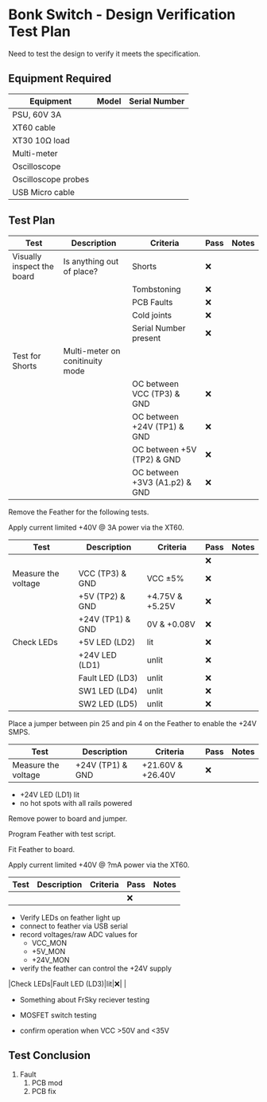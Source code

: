 # Bonk Switch - Design Verification Test Plan
Need to test the design to verify it meets the specification.

## Equipment Required

|Equipment|Model|Serial Number|
|---------|-----|-------------|
|PSU, 60V 3A|||
|XT60 cable|||
|XT30 10Ω load|||
|Multi-meter|||
|Oscilloscope|||
|Oscilloscope probes|||
|USB Micro cable|||

## Test Plan

|Test|Description|Criteria|Pass |Notes|
|----|-----------|--------|-----|-----|
|Visually inspect the board|Is anything out of place?|Shorts|❌| |
|||Tombstoning|❌| |
|||PCB Faults|❌| |
|||Cold joints|❌| |
|||Serial Number present|❌| |
|Test for Shorts|Multi-meter on conitinuity mode||
|||OC between VCC (TP3) & GND|❌| |
|||OC between +24V (TP1) & GND|❌| |
|||OC between +5V (TP2) & GND|❌| |
|||OC between +3V3 (A1.p2) & GND|❌| |

Remove the Feather for the following tests.

Apply current limited +40V @ 3A power via the XT60.

|Test|Description|Criteria|Pass |Notes|
|----|-----------|--------|-----|-----|
|    |           |        |❌| |
|Measure the voltage|VCC (TP3) & GND |VCC ±5%|❌| |
||+5V (TP2) & GND|+4.75V & +5.25V|❌| |
||+24V (TP1) & GND|0V & +0.08V|❌| |
|Check LEDs|+5V LED (LD2)|lit|❌| |
||+24V LED (LD1)|unlit|❌| |
||Fault LED (LD3)|unlit|❌| |
||SW1 LED (LD4)|unlit|❌| |
||SW2 LED (LD5)|unlit|❌| |

Place a jumper between pin 25 and pin 4 on the Feather to enable the +24V SMPS.

|Test|Description|Criteria|Pass |Notes|
|----|-----------|--------|-----|-----|
|Measure the voltage|+24V (TP1) & GND |+21.60V & +26.40V|❌| |

* +24V LED (LD1) lit
* no hot spots with all rails powered

Remove power to board and jumper.

Program Feather with test script.

Fit Feather to board.

Apply current limited +40V @ ?mA power via the XT60.

|Test|Description|Criteria|Pass |Notes|
|----|-----------|--------|-----|-----|
|    |           |        |❌|     |


* Verify LEDs on feather light up
* connect to feather via USB serial
* record voltages/raw ADC values for
  * VCC_MON
  * +5V_MON
  * +24V_MON
* verify the feather can control the +24V supply

|Check LEDs|Fault LED (LD3)|lit|❌| |

* Something about FrSky reciever testing

* MOSFET switch testing

* confirm operation when VCC >50V and <35V

## Test Conclusion

1. Fault
   1. PCB mod
   2. PCB fix
  


